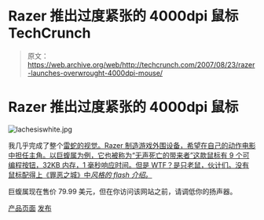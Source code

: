 # Razer 推出过度紧张的 4000dpi 鼠标 TechCrunch

> 原文：<https://web.archive.org/web/http://techcrunch.com/2007/08/23/razer-launches-overwrought-4000dpi-mouse/>

# Razer 推出过度紧张的 4000dpi 鼠标

![lachesiswhite.jpg](img/f16f4d0ea5c561041350057071fa8463.png)

我几乎完成了整个[雷蛇的视觉。Razer 制造游戏外围设备，希望在自己的动作电影中担任主角。以巨蝮属为例，它也被称为“无声死亡的带来者”这款鼠标有 9 个可编程按钮，32KB 内存，1 毫秒响应时间。但是 WTF？是只老鼠，伙计们。没有鼠标配得上《罪恶之城》中*风格的 flash 介绍。*](https://web.archive.org/web/20201127202038/https://crunchbase.com/organization/razer)

巨蝮属现在售价 79.99 美元，但在你访问该网站之前，请调低你的扬声器。

[产品页面](https://web.archive.org/web/20201127202038/http://www.razerzone.com/index.php?main_page=product_info&cPath=2_17&products_id=72)
[发布](https://web.archive.org/web/20201127202038/http://biz.yahoo.com/bw/070823/20070822005032.html)